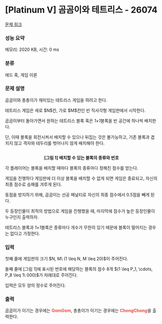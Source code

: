 # [Platinum V] 곰곰이와 테트리스 - 26074 

[문제 링크](https://www.acmicpc.net/problem/26074) 

### 성능 요약

메모리: 2020 KB, 시간: 0 ms

### 분류

애드 혹, 게임 이론

### 문제 설명

<p>곰곰이와 총총이가 재미있는 테트리스 게임을 하려고 한다.</p>

<p>테트리스 게임은 세로 $N$칸, 가로 $M$칸인 빈 직사각형 게임판에서 시작한다.</p>

<p>곰곰이부터 돌아가면서 원하는 테트리스 블록 혹은 <em>1×1</em>블록을 빈 공간에 하나씩 배치한다.</p>

<p>단, 이때 블록을 회전시켜서 배치할 수 있으나 뒤집는 것은 불가능하고, 기존 블록과 겹치지 않고 격자와 테두리를 벗어나지 않게 배치해야 한다.</p>

<p style="text-align: center;"><img alt="" src="https://upload.acmicpc.net/2662c74a-ffbd-4fea-a56f-4e3221d23eba/-/preview/"></p>

<p style="text-align: center;"><strong>[그림 1] 배치할 수 있는 블록의 종류와 번호 </strong></p>

<p>각 플레이어는 블록을 배치할 때마다 블록의 종류마다 정해진 점수를 얻는다. </p>

<p>게임을 진행하다 게임판에 더 이상 블록을 배치할 수 없게 되면 게임은 종료되고, 자신의 최종 점수로 승패를 겨루게 된다. </p>

<p>동점을 방지하기 위해, 곰곰이는 선공 페널티로 자신의 최종 점수에서 0.5점을 빼게 된다.</p>

<p>두 등장인물이 최적의 방법으로 게임을 진행했을 때, 마지막에 점수가 높은 등장인물이 누구인지 출력하자.</p>

<p>테트리스 블록과 <em>1×1</em>블록은 종류마다 개수가 무한히 있기 때문에 블록이 떨어지는 경우는 없다고 가정한다.</p>

### 입력 

 <p>첫째 줄에 게임판의 크기 $N, M\ (1 \leq N, M \leq 20)$이 주어진다.</p>

<p>둘째 줄에 [그림 1]에 표시된 번호에 해당하는 블록의 점수 8개 $(1 \leq P_1, \cdots, P_8 \leq 1\ 000)$가 차례대로 주어진다. </p>

<p>입력은 모두 양의 정수로 주어진다.</p>

### 출력 

 <p>곰곰이가 이기는 경우에는 <span style="color:#e74c3c;"><strong>GomGom</strong></span>, 총총이가 이기는 경우에는 <span style="color:#e74c3c;"><strong>ChongChong</strong></span>을 출력한다.</p>

